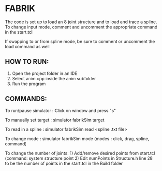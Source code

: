# FABRIK

The code is set up to load an 8 joint structure and to load and trace a spline.
To change input mode, comment and uncomment the appropriate command in the start.tcl

If swapping to or from spline mode, be sure to comment or uncomment the load command as well

## HOW TO RUN:
1) Open the project folder in an IDE
2) Select anim.cpp inside the anim subfolder
3) Run the program

## COMMANDS:

To run/pause simulator : Click on window and press "s"

To manually set target : simulator fabrikSim target <x> <y> <z>

To read in a spline : simulator fabrikSim read <spline .txt file>

To change mode : simulator fabrikSim mode <mode name>
	(modes : click, drag, spline, command)


To change the number of joints:
	1) Add/remove desired points from start.tcl
		(command: system structure point <index> <x> <y> <z>
	2) Edit numPoints in Structure.h line 28 to be the number of points in the start.tcl in the Build folder
